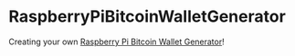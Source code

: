 RaspberryPiBitcoinWalletGenerator
=================================

Creating your own [Raspberry Pi Bitcoin Wallet Generator](https://github.com/vesteraas/RaspberryPiBitcoinWalletGenerator/wiki)!
